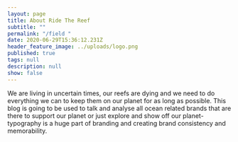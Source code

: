```yaml
---
layout: page
title: About Ride The Reef
subtitle: ""
permalink: "/field "
date: 2020-06-29T15:36:12.231Z
header_feature_image: ../uploads/logo.png
published: true
tags: null
description: null
show: false
---
```

We are living in uncertain times, our reefs are dying and we need to do everything we can to keep them on our planet for as long as possible. This blog is going to be used to talk and analyse all ocean related brands that are there to support our planet or just explore and show off our planet- typography is a huge part of branding and creating brand consistency and memorability.